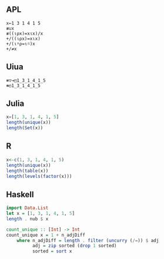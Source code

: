 ## APL

```apl
x←1 3 1 4 1 5 
≢∪x
≢((⍳⍴x)=x⍳x)/x
+/((⍳⍴x)=x⍳x)
+/(⍳⍤⍴=⍳⍨)x
+/≠x
```

## Uiua

```uiua
⧻▽⊸◰1_3_1_4_1_5
⧻◴1_3_1_4_1_5
```

## Julia

```julia
x=[1, 3, 1, 4, 1, 5]
length(unique(x))
length(Set(x))
```

## R

```r
x<-c(1, 3, 1, 4, 1, 5)
length(unique(x))
length(table(x))
length(levels(factor(x)))
```

## Haskell

```haskell
import Data.List
let x = [1, 3, 1, 4, 1, 5]
length . nub $ x

count_unique :: [Int] -> Int
count_unique x = 1 + n_adjDiff
    where n_adjDiff = length . filter (uncurry (/=)) $ adj
          adj = zip sorted (drop 1 sorted)
          sorted = sort x
```

